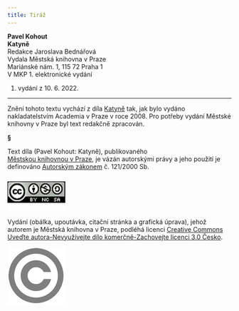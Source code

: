 ```yaml
---
title: Tiráž
---
```


**Pavel Kohout    
Katyně**  
Redakce Jaroslava Bednářová  
Vydala Městská knihovna v Praze  
Mariánské nám. 1, 115 72 Praha 1  
V MKP 1. elektronické vydání  
1. vydání z 10. 6. 2022.

***

Znění tohoto textu vychází z díla [Katyně](https://search.mlp.cz/cz/titul/katyne/2689024/#) tak, jak bylo vydáno nakladatelstvím Academia v Praze v roce 2008. Pro potřeby vydání Městské knihovny v Praze byl text redakčně zpracován.

**§**

Text díla (Pavel Kohout: Katyně), publikovaného [Městskou knihovnou v Praze](https://www.mlp.cz/cz/), je vázán autorskými právy a jeho použití je definováno [Autorským zákonem](https://www.mkcr.cz/predpisy-zakonu-709.html) č. 121/2000 Sb.

[![image001.jpg](./resources/image001_fmt.jpeg)](https://creativecommons.org/licenses/by-nc-sa/3.0/cz/)

Vydání (obálka, upoutávka, citační stránka a grafická úprava), jehož autorem je Městská knihovna v Praze, podléhá licenci [Creative Commons Uveďte autora-Nevyužívejte dílo komerčně-Zachovejte licenci 3.0 Česko](https://creativecommons.org/licenses/by-nc-sa/3.0/cz/).


  

![image002.jpg](./resources/image002_fmt.jpeg)